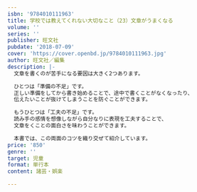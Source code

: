 ```yaml
---
isbn: '9784010111963'
title: 学校では教えてくれない大切なこと（23）文章がうまくなる
volume: ''
series: ''
publisher: 旺文社
pubdate: '2018-07-09'
cover: 'https://cover.openbd.jp/9784010111963.jpg'
author: 旺文社／編集
description: |-
  文章を書くのが苦手になる要因は大きく2つあります。

  ひとつは「準備の不足」です。
  正しい準備をしてから書き始めることで、途中で書くことがなくなったり、
  伝えたいことが抜けてしまうことを防ぐことができます。

  もうひとつは「工夫の不足」です。
  読み手の感情を想像しながら自分なりに表現を工夫することで、
  文章をくことの面白さを味わうことができます。

  本書では、この両面のコツを織り交ぜて紹介しています。
price: '850'
genre: ''
target: 児童
format: 単行本
content: 諸芸・娯楽

---
```


